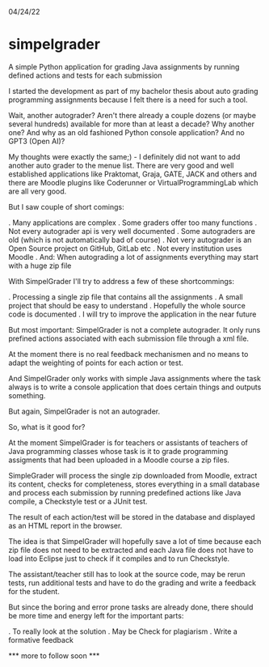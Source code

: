 04/24/22

# simpelgrader
A simple Python application for grading Java assignments by running defined actions and tests for each submission

I started the development as part of my bachelor thesis about auto grading programming assignments because I felt there is a need for such a tool.

Wait, another autograder? Aren't there already a couple dozens (or maybe several hundreds) available for more than at least a decade? Why another one? And why as an old fashioned Python console application? And no GPT3 (Open AI)?

My thoughts were exactly the same;) - I definitely did not want to add another auto grader to the menue list. There are very good and well established applications like Praktomat, Graja, GATE, JACK and others and there are Moodle plugins like Coderunner or VirtualProgrammingLab which are all very good.

But I saw couple of short comings:

. Many applications are complex
. Some graders offer too many functions
. Not every autograder api is very well documented
. Some autograders are old (which is not automatically bad of course)
. Not very autograder is an Open Source project on GitHub, GitLab etc
. Not every institution uses Moodle
. And: When autograding a lot of assignments everything may start with a huge zip file

With SimpelGrader I'll try to address a few of these shortcommings:

. Processing a single zip file that contains all the assignments
. A small project that should be easy to understand
. Hopefully the whole source code is documented
. I will try to improve the application in the near future

But most important: SimpelGrader is not a complete autograder. It only runs prefined actions associated with each submission file through a xml file.

At the moment there is no real feedback mechanismen and no means to adapt the weighting of points for each action or test.

And SimpelGrader only works with simple Java assignments where the task always is to write a console application that does certain things and outputs something.

But again, SimpelGrader is not an autograder.

So, what is it good for?

At the moment SimpelGrader is for teachers or assistants of teachers of Java programming classes whose task is it to grade programming assigments that had been uploaded in a Moodle course a zip files.

SimpleGrader will process the single zip downloaded from Moodle, extract its content, checks for completeness, stores everything in a small database and process each submission by running predefined actions like Java compile, a Checkstyle test or a JUnit test.

The result of each action/test will be stored in the database and displayed as an HTML report in the browser.

The idea is that SimpelGrader will hopefully save a lot of time because each zip file does not need to be extracted and each Java file does not have to load into Eclipse just to check if it compiles and to run Checkstyle.

The assistant/teacher still has to look at the source code, may be rerun tests, run additional tests and have to do the grading and write a feedback for the student.

But since the boring and error prone tasks are already done, there should be more time and energy left for the important parts:

. To really look at the solution
. May be Check for plagiarism
. Write a formative feedback


*** more to follow soon ***

